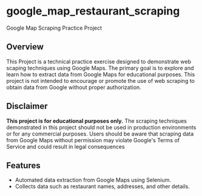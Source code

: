 # google_map_restaurant_scraping
Google Map Scraping Practice Project

## Overview
This Project is a technical practice exercise designed to demonstrate web scaping techniques using Google Maps. The primary goal is to explore and learn how to extract data from Google Maps for educational purposes.
This project is not intended to encourage or promote the use of web scraping to obtain data from Google without proper authorization.

## Disclaimer
**This project is for educational purposes only.** The scraping techniques demonstrated in this project should not be used in production environments or for any commercial purposes.
Users should be aware that scraping data from Google Maps without permission may violate Google's Terms of Service and could result in legal consequences

## Features
- Automated data extraction from Google Maps using Selenium.
- Collects data such as restaurant names, addresses, and other details.
